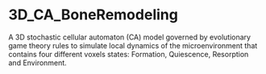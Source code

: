 # 3D_CA_BoneRemodeling
A 3D stochastic cellular automaton (CA) model governed by evolutionary game theory rules to simulate local dynamics of the microenvironment that contains four different voxels states: Formation, Quiescence, Resorption and Environment.
